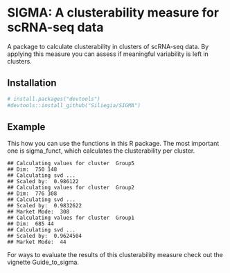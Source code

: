 SIGMA: A clusterability measure for scRNA-seq data
==================================================

A package to calculate clusterability in clusters of scRNA-seq data. By
applying this measure you can assess if meaningful variability is left
in clusters.

Installation
------------

``` r
# install.packages("devtools")
#devtools::install_github("Siliegia/SIGMA")
```

Example
-------

This how you can use the functions in this R package. The most important
one is sigma\_funct, which calculates the clusterability per cluster.

    ## Calculating values for cluster  Group5 
    ## Dim:  750 148 
    ## Calculating svd ... 
    ## Scaled by:  0.986122 
    ## Calculating values for cluster  Group2 
    ## Dim:  776 308 
    ## Calculating svd ... 
    ## Scaled by:  0.9832622 
    ## Market Mode:  308 
    ## Calculating values for cluster  Group1 
    ## Dim:  685 44 
    ## Calculating svd ... 
    ## Scaled by:  0.9624504 
    ## Market Mode:  44

For ways to evaluate the results of this clusterability measure check
out the vignette Guide\_to\_sigma.

